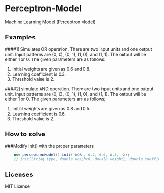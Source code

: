 # Perceptron-Model
Machine Learning Model (Perceptron Model)

## Examples
####1) Simulates OR operation. There are two input units and one output unit. Input patterns are (0, 0), (0, 1), (1, 0), and (1, 1). The output will be either 1 or 0. The given parameters are as follows:
1. Initial weights are given as 0.6 and 0.8.
2. Learning coefficient is 0.3.
3. Threshold value is 2.

####2) simulate AND operation. There are two input units and one output unit. Input patterns are (0, 0), (0, 1), (1, 0), and (1, 1). The output will be either 1 or 0. The given parameters are as follows;

1. Initial weights are given as 0.8 and 0.5.
2. Learning coefficient is 0.6.
3. Threshold value is 2.

## How to solve
###Modify init() with the proper parameters

```java
    new perceptronModel().init("NOR", 0.2, 0.9, 0.5, -2);
    // init(String type, double weight0, double weight1, double coefficient, double threshold)
```

## Licenses
MIT License
